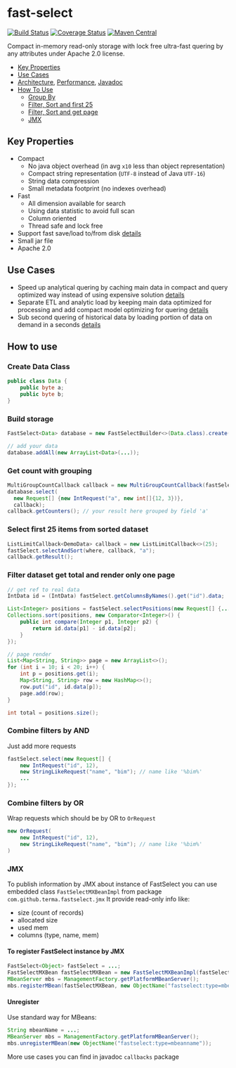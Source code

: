 # fast-select

[![Build Status](https://travis-ci.org/terma/fast-select.svg?branch=start)](https://travis-ci.org/terma/fast-select)
[![Coverage Status](https://coveralls.io/repos/github/terma/fast-select/badge.svg?branch=master)](https://coveralls.io/github/terma/fast-select?branch=master) [![Maven Central](https://maven-badges.herokuapp.com/maven-central/com.github.terma/fast-select/badge.svg)](https://maven-badges.herokuapp.com/maven-central/com.github.terma/fast-select/)

Compact in-memory read-only storage with lock free ultra-fast quering by any attributes under Apache 2.0 license.

* [Key Properties](#key-properties)
* [Use Cases](#use-cases)
* [Architecture](docs/ARHI.md), [Performance](docs/PERF.md), [Javadoc](http://terma.github.io/fast-select/)
* [How To Use](#how-to-use)
  * [Group By](#get-count-with-grouping)
  * [Filter, Sort and first 25](#select-first-25-items-from-sorted-dataset)
  * [Filter, Sort and get page](#filter-dataset-get-total-and-render-only-one-page)
  * [JMX](#jmx)

## Key Properties

* Compact 
  * No java object overhead (in avg ```x10``` less than object representation)
  * Compact string representation (```UTF-8``` instead of Java ```UTF-16```)
  * String data compression
  * Small metadata footprint (no indexes overhead)
* Fast
  * All dimension available for search
  * Using data statistic to avoid full scan
  * Column oriented
  * Thread safe and lock free
* Support fast save/load to/from disk [details](USECASES.md)
* Small jar file
* Apache 2.0

## Use Cases

* Speed up analytical quering by caching main data in compact and query optimized way instead of using expensive solution [details](USECASES.md#speed-up-analytic)
* Separate ETL and analytic load by keeping main data optimized for processing and add compact model optimizing for quering [details](USECASES.md#separate-processing-and-analytic)
* Sub second quering of historical data by loading portion of data on demand in a seconds [details](USECASES.md#speed-up-history-analytic)

## How to use

### Create Data Class

```java
public class Data {
    public byte a;
    public byte b;
}
```

### Build storage

```java
FastSelect<Data> database = new FastSelectBuilder<>(Data.class).create();

// add your data
database.addAll(new ArrayList<Data>(...)); 
```

### Get count with grouping
```java
MultiGroupCountCallback callback = new MultiGroupCountCallback(fastSelect.getColumnsByNames().get("a"));
database.select(
  new Request[] {new IntRequest("a", new int[]{12, 3})}, 
  callback);
callback.getCounters(); // your result here grouped by field 'a'
```

### Select first 25 items from sorted dataset
```java
ListLimitCallback<DemoData> callback = new ListLimitCallback<>(25);
fastSelect.selectAndSort(where, callback, "a");
callback.getResult();
```

### Filter dataset get total and render only one page
```java
// get ref to real data
IntData id = (IntData) fastSelect.getColumnsByNames().get("id").data;

List<Integer> positions = fastSelect.selectPositions(new Request[] {...});
Collections.sort(positions, new Comparator<Integer>() {
    public int compare(Integer p1, Integer p2) { 
        return id.data[p1] - id.data[p2];
    }
});

// page render
List<Map<String, String>> page = new ArrayList<>();
for (int i = 10; i < 20; i++) {
    int p = positions.get(i);
    Map<String, String> row = new HashMap<>();
    row.put("id", id.data[p]);
    page.add(row);
}

int total = positions.size();
```

### Combine filters by AND

Just add more requests

```java
fastSelect.select(new Request[] {
    new IntRequest("id", 12),
    new StringLikeRequest("name", "bim"); // name like '%bim%'
    ...
});
```

### Combine filters by OR

Wrap requests which should be by OR to ```OrRequest```

```java
new OrRequest(
    new IntRequest("id", 12),
    new StringLikeRequest("name", "bim"); // name like '%bim%'
)
```

### JMX

To publish information by JMX about instance of FastSelect you can use embedded class ```FastSelectMXBeanImpl``` from package ```com.github.terma.fastselect.jmx``` It provide read-only info like:
* size (count of records)
* allocated size
* used mem
* columns (type, name, mem)

#### To register FastSelect instance by JMX
```java
FastSelect<Object> fastSelect = ...;
FastSelectMXBean fastSelectMXBean = new FastSelectMXBeanImpl(fastSelect);
MBeanServer mbs = ManagementFactory.getPlatformMBeanServer();
mbs.registerMBean(fastSelectMXBean, new ObjectName("fastselect:type=mbeanname"));
```

#### Unregister 
Use standard way for MBeans:
```java
String mbeanName = ...;
MBeanServer mbs = ManagementFactory.getPlatformMBeanServer();
mbs.unregisterMBean(new ObjectName("fastselect:type=mbeanname"));
```


More use cases you can find in javadoc ```callbacks``` package
